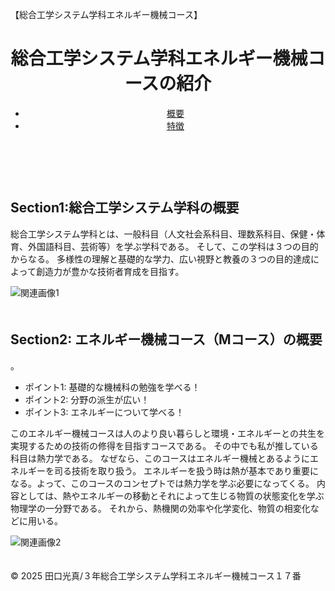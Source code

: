 
<!DOCTYPE html>
<html lang="ja">
<head>
    <meta charset="UTF-8">
    <meta name="viewport" content="width=device-width, initial-scale=1.0">
    <p>【総合工学システム学科エネルギー機械コース】</p>
    <link rel="stylesheet" href="main.css">
</head>
<body>
    <header>
        <h1>総合工学システム学科エネルギー機械コースの紹介</h1>
        <nav>
            <ul>
                <li><a href="#about">概要</a></li>
                <li><a href="#features">特徴</a></li>
            </ul>
        </nav>
    </header>
　　<main>
        <section id="about">
            <h2>Section1:総合工学システム学科の概要</h2>
            <p>総合工学システム学科とは、一般科目（人文社会系科目、理数系科目、保健・体育、外国語科目、芸術等）を学ぶ学科である。
                そして、この学科は３つの目的からなる。
                多様性の理解と基礎的な学力、広い視野と教養の３つの目的達成によって創造力が豊かな技術者育成を目指す。
            </p>
            <img src="images/photo-01.jpg" alt="関連画像1">
        </section>
　　　　　　<section id="features">
            <h2>Section2: エネルギー機械コース（Mコース）の概要
            </h2>
            <p>。</p>
            <ul>
                <li>ポイント1: 基礎的な機械科の勉強を学べる！</li>
                <li>ポイント2: 分野の派生が広い！</li>
                <li>ポイント3: エネルギーについて学べる！</li>
            </ul>
            <p>このエネルギー機械コースは人のより良い暮らしと環境・エネルギーとの共生を実現するための技術の修得を目指すコースである。
                その中でも私が推している科目は熱力学である。
                なぜなら、このコースはエネルギー機械とあるようにエネルギーを司る技術を取り扱う。 
                エネルギーを扱う時は熱が基本であり重要になる。よって、このコースのコンセプトでは熱力学を学ぶ必要になってくる。
                内容としては、熱やエネルギーの移動とそれによって生じる物質の状態変化を学ぶ物理学の一分野である。
                それから、熱機関の効率や化学変化、物質の相変化などに用いる。
            </p>  
            <img src="images/photo-02.png" alt="関連画像2">
        </main>
　　　<footer>
        <p>&copy; 2025 田口光真/３年総合工学システム学科エネルギー機械コース１７番</p>
    　</footer>
</body>
</html>

